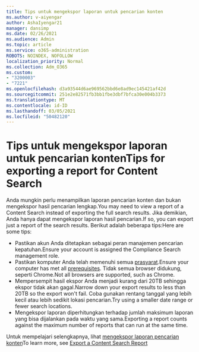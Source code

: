 ```yaml
---
title: Tips untuk mengekspor laporan untuk pencarian konten
ms.author: v-aiyengar
author: AshaIyengar21
manager: dansimp
ms.date: 02/26/2021
ms.audience: Admin
ms.topic: article
ms.service: o365-administration
ROBOTS: NOINDEX, NOFOLLOW
localization_priority: Normal
ms.collection: Adm_O365
ms.custom:
- "3200003"
- "7221"
ms.openlocfilehash: d3a93544d6ae969562bbd6e8ad9ec145421af42d
ms.sourcegitcommit: 251e2e82571fb3bb1fbe3dbf7bfca30e004b3373
ms.translationtype: MT
ms.contentlocale: id-ID
ms.lasthandoff: 03/05/2021
ms.locfileid: "50482120"
---
```

# <a name="tips-for-exporting-a-report-for-content-search"></a><span data-ttu-id="fb388-102">Tips untuk mengekspor laporan untuk pencarian konten</span><span class="sxs-lookup"><span data-stu-id="fb388-102">Tips for exporting a report for Content Search</span></span>

<span data-ttu-id="fb388-103">Anda mungkin perlu menampilkan laporan pencarian konten dan bukan mengekspor hasil pencarian lengkap.</span><span class="sxs-lookup"><span data-stu-id="fb388-103">You may need to view a report of a Content Search instead of exporting the full search results.</span></span> <span data-ttu-id="fb388-104">Jika demikian, Anda hanya dapat mengekspor laporan hasil pencarian.</span><span class="sxs-lookup"><span data-stu-id="fb388-104">If so, you can export just a report of the search results.</span></span> <span data-ttu-id="fb388-105">Berikut adalah beberapa tips:</span><span class="sxs-lookup"><span data-stu-id="fb388-105">Here are some tips:</span></span>

- <span data-ttu-id="fb388-106">Pastikan akun Anda ditetapkan sebagai peran manajemen pencarian kepatuhan.</span><span class="sxs-lookup"><span data-stu-id="fb388-106">Ensure your account is assigned the Compliance Search management role.</span></span>
- <span data-ttu-id="fb388-107">Pastikan komputer Anda telah memenuhi semua [prasyarat](https://go.microsoft.com/fwlink/?linkid=2102407).</span><span class="sxs-lookup"><span data-stu-id="fb388-107">Ensure your computer has met all [prerequisites](https://go.microsoft.com/fwlink/?linkid=2102407).</span></span> <span data-ttu-id="fb388-108">Tidak semua browser didukung, seperti Chrome.</span><span class="sxs-lookup"><span data-stu-id="fb388-108">Not all browsers are supported, such as Chrome.</span></span>
- <span data-ttu-id="fb388-109">Mempersempit hasil ekspor Anda menjadi kurang dari 20TB sehingga ekspor tidak akan gagal.</span><span class="sxs-lookup"><span data-stu-id="fb388-109">Narrow down your export results to less than 20TB so the export won't fail.</span></span> <span data-ttu-id="fb388-110">Coba gunakan rentang tanggal yang lebih kecil atau lebih sedikit lokasi pencarian.</span><span class="sxs-lookup"><span data-stu-id="fb388-110">Try using a smaller date range or fewer search locations.</span></span>
- <span data-ttu-id="fb388-111">Mengekspor laporan diperhitungkan terhadap jumlah maksimum laporan yang bisa dijalankan pada waktu yang sama.</span><span class="sxs-lookup"><span data-stu-id="fb388-111">Exporting a report counts against the maximum number of reports that can run at the same time.</span></span>

<span data-ttu-id="fb388-112">Untuk mempelajari selengkapnya, lihat [mengekspor laporan pencarian konten](https://go.microsoft.com/fwlink/?linkid=2102409)</span><span class="sxs-lookup"><span data-stu-id="fb388-112">To learn more, see [Export a Content Search Report](https://go.microsoft.com/fwlink/?linkid=2102409)</span></span>